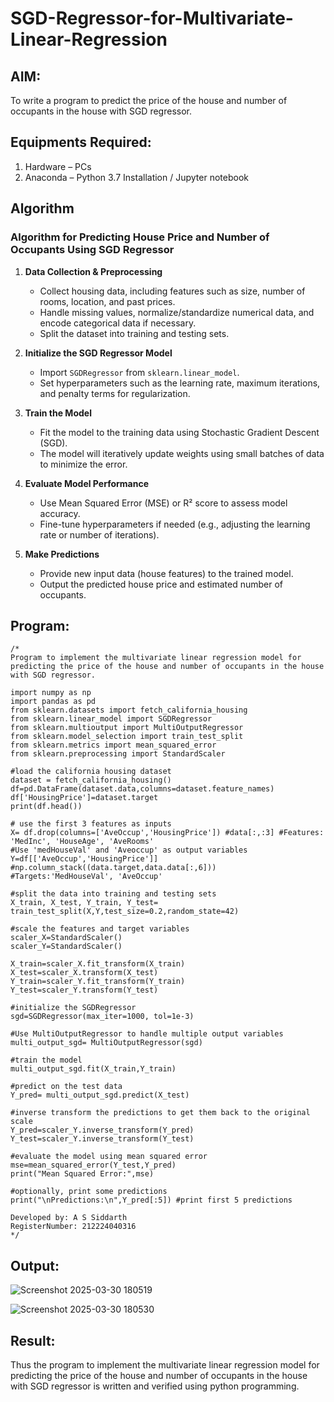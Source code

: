 # SGD-Regressor-for-Multivariate-Linear-Regression

## AIM:
To write a program to predict the price of the house and number of occupants in the house with SGD regressor.

## Equipments Required:
1. Hardware – PCs
2. Anaconda – Python 3.7 Installation / Jupyter notebook

## Algorithm
### Algorithm for Predicting House Price and Number of Occupants Using SGD Regressor  

1. **Data Collection & Preprocessing**  
   - Collect housing data, including features such as size, number of rooms, location, and past prices.  
   - Handle missing values, normalize/standardize numerical data, and encode categorical data if necessary.  
   - Split the dataset into training and testing sets.  

2. **Initialize the SGD Regressor Model**  
   - Import `SGDRegressor` from `sklearn.linear_model`.  
   - Set hyperparameters such as the learning rate, maximum iterations, and penalty terms for regularization.  

3. **Train the Model**  
   - Fit the model to the training data using Stochastic Gradient Descent (SGD).  
   - The model will iteratively update weights using small batches of data to minimize the error.  

4. **Evaluate Model Performance**  
   - Use Mean Squared Error (MSE) or R² score to assess model accuracy.  
   - Fine-tune hyperparameters if needed (e.g., adjusting the learning rate or number of iterations).  

5. **Make Predictions**  
   - Provide new input data (house features) to the trained model.  
   - Output the predicted house price and estimated number of occupants.  


## Program:
```
/*
Program to implement the multivariate linear regression model for predicting the price of the house and number of occupants in the house with SGD regressor.

import numpy as np
import pandas as pd
from sklearn.datasets import fetch_california_housing
from sklearn.linear_model import SGDRegressor
from sklearn.multioutput import MultiOutputRegressor
from sklearn.model_selection import train_test_split
from sklearn.metrics import mean_squared_error
from sklearn.preprocessing import StandardScaler

#load the california housing dataset
dataset = fetch_california_housing()
df=pd.DataFrame(dataset.data,columns=dataset.feature_names)
df['HousingPrice']=dataset.target
print(df.head())

# use the first 3 features as inputs
X= df.drop(columns=['AveOccup','HousingPrice']) #data[:,:3] #Features: 'MedInc', 'HouseAge', 'AveRooms'
#Use 'medHouseVal' and 'Aveoccup' as output variables
Y=df[['AveOccup','HousingPrice']]  #np.column_stack((data.target,data.data[:,6]))  #Targets:'MedHouseVal', 'AveOccup'

#split the data into training and testing sets
X_train, X_test, Y_train, Y_test= train_test_split(X,Y,test_size=0.2,random_state=42)

#scale the features and target variables
scaler_X=StandardScaler()
scaler_Y=StandardScaler()

X_train=scaler_X.fit_transform(X_train)
X_test=scaler_X.transform(X_test)
Y_train=scaler_Y.fit_transform(Y_train)
Y_test=scaler_Y.transform(Y_test)

#initialize the SGDRegressor
sgd=SGDRegressor(max_iter=1000, tol=1e-3)

#Use MultiOutputRegressor to handle multiple output variables
multi_output_sgd= MultiOutputRegressor(sgd)

#train the model
multi_output_sgd.fit(X_train,Y_train)

#predict on the test data
Y_pred= multi_output_sgd.predict(X_test)

#inverse transform the predictions to get them back to the original scale
Y_pred=scaler_Y.inverse_transform(Y_pred)
Y_test=scaler_Y.inverse_transform(Y_test)

#evaluate the model using mean squared error
mse=mean_squared_error(Y_test,Y_pred)
print("Mean Squared Error:",mse)

#optionally, print some predictions
print("\nPredictions:\n",Y_pred[:5]) #print first 5 predictions

Developed by: A S Siddarth
RegisterNumber: 212224040316
*/
```

## Output:

![Screenshot 2025-03-30 180519](https://github.com/user-attachments/assets/8d93162b-6df7-4ef4-80cb-3a23298f0222)

![Screenshot 2025-03-30 180530](https://github.com/user-attachments/assets/acb55be5-6210-4300-b7ab-734f8a9b7ef2)


## Result:
Thus the program to implement the multivariate linear regression model for predicting the price of the house and number of occupants in the house with SGD regressor is written and verified using python programming.
